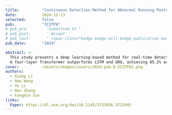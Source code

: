 ```yaml
---
title:          "Continuous Detection Method for Abnormal Running Posture Based on Wearable Inertial Sensors"
date:           2024-12-13
selected:       false
pub:            "ICSTPA"
# pub_pre:        "Submitted to "
# pub_post:       ' Accept'
# pub_last:       ' <span class="badge badge-pill badge-publication badge-success">Spotlight</span>'
pub_date:       "2024"

abstract: >-
  This study presents a deep learning-based method for real-time detection of abnormal running posture using wearable IMUs. 
  A four-layer Transformer outperforms LSTM and GRU, achieving 85.2% accuracy, with combined accelerometer and gyroscope data further boosting performance. 
cover:          /assets/images/covers/2024-pub-6-ICSTPA2.png
authors:
  - Xiang Li
  - Hao Wang
  - Ye Li
  - Han Zhang
  - Fangmin Sun
links:
  Paper: https://dl.acm.org/doi/10.1145/3723936.3723945
---
```

